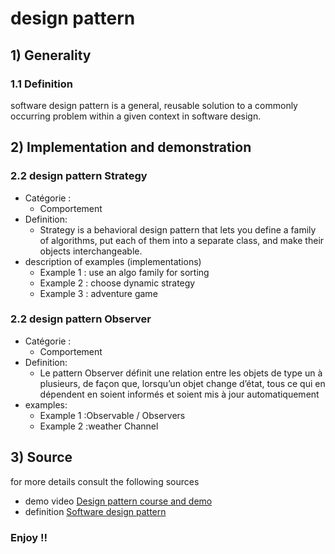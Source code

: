 # design pattern
## 1) Generality
### 1.1 Definition
software design pattern is a general, reusable solution to a commonly occurring problem within a given context in software design.
## 2) Implementation and demonstration
### 2.2 design pattern Strategy
- Catégorie :
    - Comportement
- Definition:
    - Strategy is a behavioral design pattern that lets you define a family of algorithms, put each of them into a separate class, and make their objects interchangeable.
- description of examples (implementations)
    - Example 1 : use an algo family for sorting
    - Example 2 : choose dynamic strategy
    - Example 3 : adventure game
### 2.2 design pattern Observer
- Catégorie :
    - Comportement
- Definition:
    - Le pattern Observer définit une relation entre les objets de type un à plusieurs, de façon que, lorsqu’un objet change d’état, tous ce qui en dépendent en soient informés et soient mis à jour automatiquement
- examples:
    - Example 1 :Observable / Observers
    - Example 2 :weather Channel
## 3) Source
for more details consult the following sources
- demo video  [Design pattern course and demo ](https://youtu.be/paXdEHMKmh8)
- definition [Software design pattern](https://en.wikipedia.org/wiki/Software_design_pattern)
### Enjoy !!